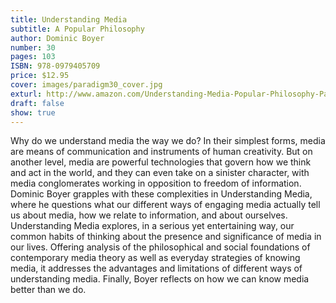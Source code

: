 ```yaml
---
title: Understanding Media
subtitle: A Popular Philosophy
author: Dominic Boyer
number: 30
pages: 103
ISBN: 978-0979405709
price: $12.95
cover: images/paradigm30_cover.jpg
exturl: http://www.amazon.com/Understanding-Media-Popular-Philosophy-Paradigm/dp/097940570X/ref=sr_1_1?ie=UTF8&s=books&qid=1283180505&sr=1-1-spell
draft: false
show: true
---
```

Why do we understand media the way we do? In their simplest forms, media are means of communication and instruments of human creativity. But on another level, media are powerful technologies that govern how we think and act in the world, and they can even take on a sinister character, with media conglomerates working in opposition to freedom of information. Dominic Boyer grapples with these complexities in Understanding Media, where he questions what our different ways of engaging media actually tell us about media, how we relate to information, and about ourselves. Understanding Media explores, in a serious yet entertaining way, our common habits of thinking about the presence and significance of media in our lives. Offering analysis of the philosophical and social foundations of contemporary media theory as well as everyday strategies of knowing media, it addresses the advantages and limitations of different ways of understanding media. Finally, Boyer reflects on how we can know media better than we do.